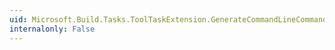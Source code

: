 ```yaml
---
uid: Microsoft.Build.Tasks.ToolTaskExtension.GenerateCommandLineCommands
internalonly: False
---
```

